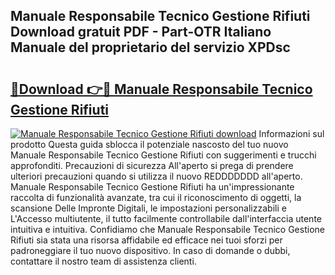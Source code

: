 ## Manuale Responsabile Tecnico Gestione Rifiuti Download gratuit PDF - Part-OTR Italiano Manuale del proprietario del servizio XPDsc

# <h2><a href="http://dfgvwm1.blite.top/?on=Manuale+Responsabile+Tecnico+Gestione+Rifiuti">🔗Download 👉🔴 Manuale Responsabile Tecnico Gestione Rifiuti</a></h2>

[![Manuale Responsabile Tecnico Gestione Rifiuti download](https://i.imgur.com/lujVjoI.png)](http://dfgvwm1.blite.top/?on=Manuale+Responsabile+Tecnico+Gestione+Rifiuti)
Informazioni sul prodotto Questa guida sblocca il potenziale nascosto del tuo nuovo Manuale Responsabile Tecnico Gestione Rifiuti con suggerimenti e trucchi approfonditi. Precauzioni di sicurezza All'aperto si prega di prendere ulteriori precauzioni quando si utilizza il nuovo REDDDDDDD all'aperto. Manuale Responsabile Tecnico Gestione Rifiuti ha un'impressionante raccolta di funzionalità avanzate, tra cui il riconoscimento di oggetti, la scansione Delle Impronte Digitali, le impostazioni personalizzabili e L'Accesso multiutente, il tutto facilmente controllabile dall'interfaccia utente intuitiva e intuitiva. Confidiamo che Manuale Responsabile Tecnico Gestione Rifiuti sia stata una risorsa affidabile ed efficace nei tuoi sforzi per padroneggiare il tuo nuovo dispositivo. In caso di domande o dubbi, contattare il nostro team di assistenza clienti.
